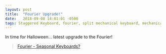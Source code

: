 ```yaml
---
layout: post
title:  "Fourier Upgrade!"
date:   2018-09-08 14:01:01 -0500
tags: Staggered Keyboard, fourier, split mechanical keyboard, mechanical keyboard, 3d printing
---
```


In time for Halloween... latest upgrade to the Fourier!

<blockquote class="imgur-embed-pub" lang="en" data-id="BKm2PQA"><a href="//imgur.com/BKm2PQA">Fourier - Seasonal Keyboards?</a></blockquote><script async src="//s.imgur.com/min/embed.js" charset="utf-8"></script>